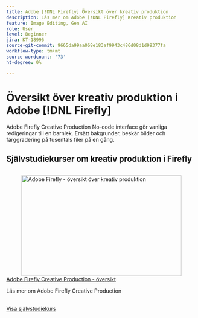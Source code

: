 ```yaml
---
title: Adobe [!DNL Firefly] Översikt över kreativ produktion
description: Läs mer om Adobe [!DNL Firefly] Kreativ produktion
feature: Image Editing, Gen AI
role: User
level: Beginner
jira: KT-18996
source-git-commit: 9665da99aa068e183af9943c486d08d1d99377fa
workflow-type: tm+mt
source-wordcount: '73'
ht-degree: 0%

---
```


# Översikt över kreativ produktion i Adobe [!DNL Firefly]

Adobe Firefly Creative Production No-code interface gör vanliga redigeringar till en barnlek. Ersätt bakgrunder, beskär bilder och färggradering på tusentals filer på en gång.

## Självstudiekurser om kreativ produktion i Firefly

<!-- COMMENT -->
<!-- CARDS

* https://experienceleague.adobe.com/en/docs/creative-cloud-enterprise-learn/cce-learning-hub/fireflyoverview/firefly-creative-production/overview-firefly-creative-production
  {image = https://experienceleague.adobe.com/en/docs/creative-cloud-enterprise-learn/cce-learning-hub/fireflyoverview/firefly-creative-production/media_14fb8246106300470edc702a5acea12d80c4c48fd.png?width=400&format=webply&optimize=medium}
  {cta = View tutorial}

-->

<!-- END CARDS -->
<!-- END COMMENT -->

<!-- START CARDS HTML - DO NOT MODIFY BY HAND -->
<div class="columns">
    <div class="column is-half-tablet is-half-desktop is-one-third-widescreen" aria-label="Adobe Firefly Creative Production Overview">
        <div class="card" style="height: 100%; display: flex; flex-direction: column; height: 100%;">
            <div class="card-image">
                <figure class="image x-is-16by9">
                    <a href="https://experienceleague.adobe.com/en/docs/creative-cloud-enterprise-learn/cce-learning-hub/fireflyoverview/firefly-creative-production/overview-firefly-creative-production" title="Adobe Firefly - översikt över kreativ produktion" target="_blank" rel="referrer">
                        <img class="is-bordered-r-small" src="https://experienceleague.adobe.com/en/docs/creative-cloud-enterprise-learn/cce-learning-hub/fireflyoverview/firefly-creative-production/media_14fb8246106300470edc702a5acea12d80c4c48fd.png?width=400&format=webply&optimize=medium" alt="Adobe Firefly - översikt över kreativ produktion"
                             style="width: 100%; aspect-ratio: 16 / 9; object-fit: cover; overflow: hidden; display: block; margin: auto;">
                    </a>
                </figure>
            </div>
            <div class="card-content is-padded-small" style="display: flex; flex-direction: column; flex-grow: 1; justify-content: space-between;">
                <div class="top-card-content">
                    <p class="headline is-size-6 has-text-weight-bold">
                        <a href="https://experienceleague.adobe.com/en/docs/creative-cloud-enterprise-learn/cce-learning-hub/fireflyoverview/firefly-creative-production/overview-firefly-creative-production" target="_blank" rel="referrer" title="Adobe Firefly - översikt över kreativ produktion">Adobe Firefly Creative Production - översikt</a>
                    </p>
                    <p class="is-size-6">Läs mer om Adobe Firefly Creative Production</p>
                </div>
                <a href="https://experienceleague.adobe.com/en/docs/creative-cloud-enterprise-learn/cce-learning-hub/fireflyoverview/firefly-creative-production/overview-firefly-creative-production" target="_blank" rel="referrer" class="spectrum-Button spectrum-Button--outline spectrum-Button--primary spectrum-Button--sizeM" style="align-self: flex-start; margin-top: 1rem;">
                    <span class="spectrum-Button-label has-no-wrap has-text-weight-bold">Visa självstudiekurs</span>
                </a>
            </div>
        </div>
    </div>
</div>
<!-- END CARDS HTML - DO NOT MODIFY BY HAND -->